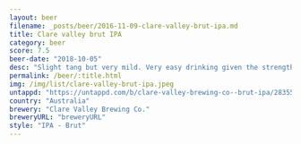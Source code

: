 ```yaml
---
layout: beer
filename: _posts/beer/2016-11-09-clare-valley-brut-ipa.md
title: Clare valley brut IPA
category: beer
score: 7.5
beer-date: "2018-10-05"
desc: "Slight tang but very mild. Very easy drinking given the strength"
permalink: /beer/:title.html
img: /img/list/clare-valley-brut-ipa.jpeg
untappd: "https://untappd.com/b/clare-valley-brewing-co--brut-ipa/2835549"
country: "Australia"
brewery: "Clare Valley Brewing Co."
breweryURL: "breweryURL"
style: "IPA - Brut"
---
```


